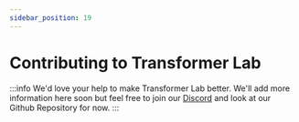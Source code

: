 ```yaml
---
sidebar_position: 19
---
```


# Contributing to Transformer Lab

:::info
We'd love your help to make Transformer Lab better.
We'll add more information here soon but feel free to join our [Discord](https://discord.gg/transformerlab) and look at our Github Repository for now.
:::
